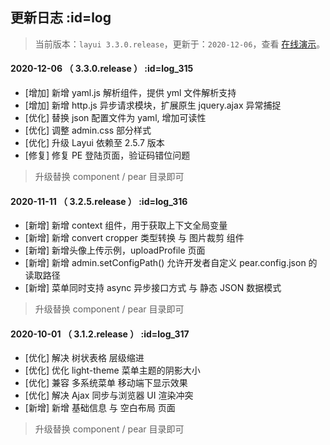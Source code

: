 ## 更新日志   :id=log

> 当前版本：`layui 3.3.0.release`，更新于：`2020-12-06`，查看 [在线演示](http://layui.pearadmin.com)。


#### 2020-12-06 （ 3.3.0.release ）   :id=log_315

- [增加] 新增 yaml.js 解析组件，提供 yml 文件解析支持
- [增加] 新增 http.js 异步请求模块，扩展原生 jquery.ajax 异常捕捉
- [优化] 替换 json 配置文件为 yaml, 增加可读性
- [优化] 调整 admin.css 部分样式
- [优化] 升级 Layui 依赖至 2.5.7 版本
- [修复] 修复 PE 登陆页面，验证码错位问题

> 升级替换 component / pear 目录即可

#### 2020-11-11 （ 3.2.5.release ）   :id=log_316

- [新增] 新增 context 组件，用于获取上下文全局变量
- [新增] 新增 convert cropper 类型转换 与 图片裁剪 组件
- [新增] 新增头像上传示例，uploadProfile 页面
- [新增] 新增 admin.setConfigPath() 允许开发者自定义 pear.config.json 的读取路径
- [新增] 菜单同时支持 async 异步接口方式 与 静态 JSON 数据模式

> 升级替换 component / pear 目录即可

#### 2020-10-01 （ 3.1.2.release ）   :id=log_317

- [优化] 解决 树状表格 层级缩进
- [优化] 优化 light-theme 菜单主题的阴影大小
- [优化] 兼容 多系统菜单 移动端下显示效果
- [优化]  解决 Ajax 同步与浏览器 UI 渲染冲突
- [新增] 新增 基础信息 与 空白布局 页面

> 升级替换 component / pear 目录即可
